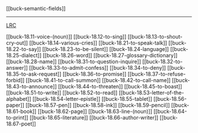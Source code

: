 [[buck-semantic-fields]]

---

[LRC](https://lrc.la.utexas.edu/lex/semantic/category/LM)

[[buck-18.11-voice-(noun)]]
[[buck-18.12-to-sing]]
[[buck-18.13-to-shout-cry-out]]
[[buck-18.14-various-cries]]
[[buck-18.21-to-speak-talk]]
[[buck-18.22-to-say]]
[[buck-18.23-to-be-silent]]
[[buck-18.24-language]]
[[buck-18.25-dialect]]
[[buck-18.26-word]]
[[buck-18.27-glossary-dictionary]]
[[buck-18.28-name]]
[[buck-18.31-to-question-inquire]]
[[buck-18.32-to-answer]]
[[buck-18.33-to-admit-confess]]
[[buck-18.34-to-deny]]
[[buck-18.35-to-ask-request]]
[[buck-18.36-to-promise]]
[[buck-18.37-to-refuse-forbid]]
[[buck-18.41-to-call-summon]]
[[buck-18.42-to-call-name]]
[[buck-18.43-to-announce]]
[[buck-18.44-to-threaten]]
[[buck-18.45-to-boast]]
[[buck-18.51-to-write]]
[[buck-18.52-to-read]]
[[buck-18.53-letter-of-the-alphabet]]
[[buck-18.54-letter-epistle]]
[[buck-18.55-tablet]]
[[buck-18.56-paper]]
[[buck-18.57-pen]]
[[buck-18.58-ink]]
[[buck-18.59-pencil]]
[[buck-18.61-book]]
[[buck-18.62-page]]
[[buck-18.63-line-(noun)]]
[[buck-18.64-to-print]]
[[buck-18.65-literature]]
[[buck-18.66-author-writer]]
[[buck-18.67-poet]]